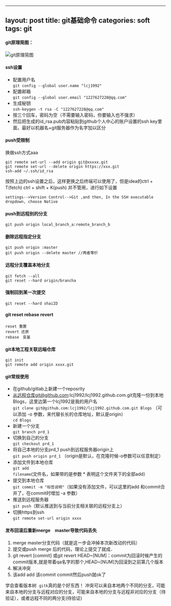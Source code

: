 
---
layout: post
title: git基础命令
categories: soft
tags: git
---

#### git原理简图：

![git原理简图](http://lcj1992.github.io/images/git/git.png)

#### ssh设置

*	配置用户名     
	`git config --global user.name "lcj1992" `
*	配置邮箱     
	`git config --global user.email "1227627228@qq.com"`  
*	生成秘钥    
	`ssh-keygen -t rsa -C "1227627228@qq.com"` 
*	按三个回车，密码为空（不需要输入密码，你要输入也不强求）  
*	然后把生成的id_rsa.pub内容粘贴到github个人中心的账户设置的ssh key里面，最好以机器名+git服务器作为名字加以区分

#### push受限制
换做ssh方式aaa

    git remote set-url --add origin git@xxxxx.git
    git remote set-url --delete origin https://xxx.git
    ssh-add ~/.ssh/id_rsa

按照上边的ssh设置之后，这样更换之后终端可以使用了，但是idea的ctrl + T(fetch)  ctrl + shift + K(push) 并不管用，进行如下设置

    settings-->Version Control-->Git ,and then, In the SSH executable dropdown, choose Native

#### push到远程别的分支

    git push origin local_branch_a:remote_branch_b

#### 删除远程指定分支

    git push origin :master
    git push origin --delete master //两者等价

#### 远程分支覆盖本地分支

    git fetch --all
    git reset --hard origin/brancha

#### 强制回到某一次提交

    git reset --hard shaiID

#### git reset rebase revert

    reset 重置
    revert 还原
    rebase　变基
    
#### git本地工程关联远端仓库

    git init
    git remote add origin xxxx.git

#### git常规使用
 
*	在github/gitlab上新建一个reposrity      
*	从远程仓库git@github.com:lcj1992/lcj1992.github.com.git克隆一份到本地Blogs，这里边第一个lcj1992是我的用户名  
	`git clone git@github.com:lcj1992/lcj1992.github.com.git Blogs` （可以添加 -o 参数，来代替长长的仓库地址，默认是origin）   
	`cd Blogs`
*	新建一个分支  
	`git branch prd_1`
*	切换到自己的分支  
	`git checkout prd_1`
*	将自己本地的分支prd_1 push到远程服务器origin上  
	`git push origin prd_1` （origin是默认，在克隆时候-o参数可以任意制定）
*	添加文件到本地仓库  
	 `git add filename`(文件名，如果带的是参数 * 表明这个文件夹下的全部add）
*	提交到本地仓库  
    `git commit -m "标签说明"`（如果没有添加文件，可以这里的add 和commit合并了，在commit时增加 -a 参数）
*	推送到远程服务器  
    `git push`（默认推送到与当前分支相关联的远程分支上）
*	切换https到ssh  
	`git remote set-url origin xxxx`

#### 发布回滚后重新merge　master导致代码丢失

1.  merge master分支代码（就是这一步会冲掉本次新改动的代码）
2.  提交或push merge 后的代码，理论上提交了就成．
3.  git revert [commit] 或git revert HEAD~[NUM]：commit为回滚时候产生的commit版本,就是带着qa名字的那个,HEAD~[NUM]为回滚到之前第几个版本
4.  解决冲突
5.  该add add 该commit commit然后push就ok了

学会查看版本树  &nbsp;`gitk`真的是个好东西！
冲突可以来自本地两个不同的分支，可能来自本地的分支与远程对应的分支，可能来自本地的分支与远程非对应的分支（待验证），或者远程不同的两分支(待验证)
